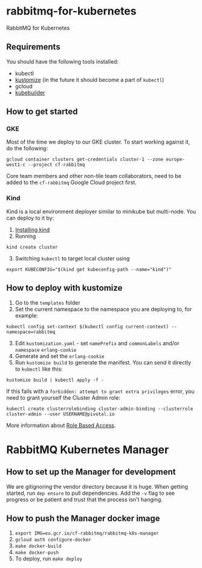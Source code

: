 # rabbitmq-for-kubernetes
RabbitMQ for Kubernetes

## Requirements
You should have the following tools installed:
* kubectl
* [kustomize](https://github.com/kubernetes-sigs/kustomize/) (in the future it should become a part of `kubectl`)
* gcloud
* [kubebuilder](https://book.kubebuilder.io/quick_start.html)

## How to get started
### GKE
Most of the time we deploy to our GKE cluster. To start working against it, do the following:
```
gcloud container clusters get-credentials cluster-1 --zone europe-west1-c --project cf-rabbitmq
```
Core team members and other non-tile team collaborators, need to be added to the `cf-rabbitmq` Google Cloud project first.

### Kind
Kind is a local environment deployer similar to minikube but multi-node. You can deploy to it by:
1. [Installing kind](https://github.com/kubernetes-sigs/kind#installation-and-usage)
2. Running
```
kind create cluster
```
3. Switching `kubectl` to target local cluster using
```
export KUBECONFIG="$(kind get kubeconfig-path --name="kind")"
```

## How to deploy with kustomize
1. Go to the `templates` folder
2. Set the current namespace to the namespace you are deploying to, for example:
```
kubectl config set-context $(kubectl config current-context) --namespace=rabbitmq
```
3. Edit `kustomization.yaml` - set `namePrefix` and `commonLabels` and/or `namespace` `erlang-cookie`
4. Generate and set the `erlang-cookie`
5. Run `kustomize build` to generate the manifest. You can send it directly to `kubectl` like this:
```
kustomize build | kubectl apply -f -
```

If this fails with a `forbidden: attempt to grant extra privileges` error, you need to grant yourself the Cluster Admin role:
```
kubectl create clusterrolebinding cluster-admin-binding --clusterrole cluster-admin --user USERNAME@pivotal.io
```
More information about [Role Based Access](https://cloud.google.com/kubernetes-engine/docs/how-to/role-based-access-control).

# RabbitMQ Kubernetes Manager

## How to set up the Manager for development

We are gitignoring the vendor directory because it is huge. When getting started, run `dep ensure` to pull dependencies. Add the `-v` flag to see progress or be patient and trust that the process isn't hanging.

## How to push the Manager docker image

1. `export IMG=eu.gcr.io/cf-rabbitmq/rabbitmq-k8s-manager`
2. `gcloud auth configure-docker`
3. `make docker-build`
4. `make docker-push`
5. To deploy, run `make deploy`

